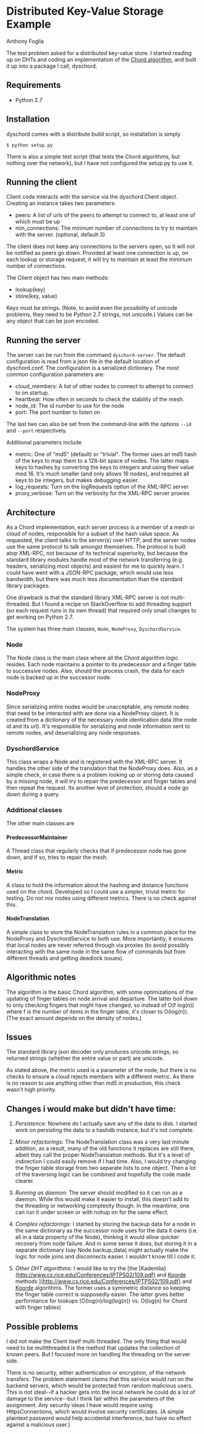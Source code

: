 # Distributed Key-Value Storage Example
Anthony Foglia

The test problem asked for a distributed key-value store.  I started
reading up on DHTs and coding an implementation of the
[Chord algorithm](http://pdos.csail.mit.edu/papers/chord:sigcomm01/chord_sigcomm.pdf),
and built it up into a package I call, dyschord.

## Requirements

* Python 2.7

## Installation

dyschord comes with a distribute build script, so installation is simply

    $ python setup.py

There is also a simple test script (that tests the Chord algorithms,
but nothing over the network), but I have not configured the setup.py
to use it.

## Running the client

Client code interacts with the service via the dyschord.Client object.
Creating an instance takes two parameters:

* peers: A list of urls of the peers to attempt to connect to, at
  least one of which must be up
* min_connections: The mininum number of connections to try to
  maintain with the server.  (optional, default 3)

The client does not keep any connections to the servers open, so it
will not be notified as peers go down.  Provided at least one
connection is up, on each lookup or storage request, it will try to
maintain at least the minimum number of connections.

The Client object has two main methods:

* lookup(key)
* store(key, value)

Keys must be strings.  (Note, to avoid even the possibility of unicode
problems, they need to be Python 2.7 strings, not unicode.)  Values
can be any object that can be json encoded.

## Running the server

The server can be run from the command `dyschord-server`.  The default
configuration is read from a json file in the default location of
dyschord.conf.  The configuration is a serialized dictionary.  The
most common configuration parameters are:

* cloud_members: A list of other nodes to connect to attempt to
  connect to on startup.
* heartbeat: How often in seconds to check the stability of the mesh.
* node_id:  The id number to use for the node
* port: The port number to listen on

The last two can also be set from the command-line with the options
`--id` and `--port` respectively.

Additional parameters include

* metric: One of "md5" (default) or "trivial".  The former uses an md5
  hash of the keys to map them to a 128-bit space of nodes.  The
  latter maps keys to hashes by converting the keys to integers and
  using their value mod 16.  It's much smaller (and only allows 16
  nodes), and requires all keys to be integers, but makes debugging
  easier.
* log_requests: Turn on the logRequests option of the XML-RPC server
* proxy_verbose: Turn on the verbosity for the XML-RPC server proxies

## Architecture

As a Chord implementation, each server process is a member of a mesh
or cloud of nodes, responsible for a subset of the hash value space.
As requested, the client talks to the server(s) over HTTP, and the
server nodes use the same protocol to talk amongst themselves.  The
protocol is built atop XML-RPC, not because of its technical
superiority, but because the standard library modules handle most of
the network transferring (e.g. headers, serializing most objects) and
easiest for me to quickly learn.  I could have went with a JSON-RPC
package, which would use less bandwidth, but there was much less
documentation than the standard library packages.

One drawback is that the standard library XML-RPC server is not
multi-threaded.  But I found a recipe on StackOverflow to add
threading support (so each request runs in its own thread) that
required only small changes to get working on Python 2.7.

The system has three main classes, `Node`, `NodeProxy`, `DyschordService`.

### Node

The Node class is the main class where all the Chord algorithm logic
resides.  Each node maintains a pointer to its predecessor and a
finger table to successive nodes.  Also, should the process crash, the
data for each node is backed up in the successor node.

### NodeProxy

Since serializing entire nodes would be unacceptable, any remote nodes
that need to be interacted with are done via a NodeProxy object.  It
is created from a dictionary of the necessary node identication data
(the node id and its url).  It's responsible for serializing and node
information sent to remote nodes, and deserializing any node
responses.

### DyschordService

This class wraps a Node and is registered with the XML-RPC server.  It
handles the other side of the translation that the NodeProxy does.
Also, as a simple check, in case there is a problem looking up or
storing data caused by a missing node, it will try to repair the
predecessor and finger tables and then repeat the request.  Its
another level of protection, should a node go down during a query.

### Additional classes

The other main classes are 

#### PredecessorMaintainer

A Thread class that regularly checks that if predecessor node has gone
down, and if so, tries to repair the mesh.

#### Metric

A class to hold the information about the hashing and distance
functions used on the chord.  Developed so I could use a simpler,
trivial metric for testing.  Do not mix nodes using different metrics.
There is no check against this.

#### NodeTranslation

A simple class to store the NodeTranslation rules in a common place
for the NodeProxy and DyschordService to both use.  More importantly,
it ensures that local nodes are never referred through via proxies (to
avoid possibly interacting with the same node in the same flow of
commands but from different threads and getting deadlock issues).

## Algorithmic notes

The algorithm is the basic Chord algorithm, with some optimizations of
the updating of finger tables on node arrival and departure.  The
latter boil down to only checking fingers that might have changed, so
instead of O(f log(n)) where f is the number of items in the finger
table, it's closer to O(log(n)).  (The exact amount depends on the
density of nodes.)

## Issues

The standard library json decoder only produces unicode strings, so
returned strings (whether the entire value or part) are unicode.

As stated above, the metric used is a parameter of the node, but there
is no checks to ensure a cloud rejects members with a different
metric.  As there is no reason to use anything other than md5 in
production, this check wasn't high priority.

## Changes i would make but didn't have time:

1. *Persistence:* Nowhere do I actually save any of the data to disk.
I started work on persisting the data to a hashdb instance, but it's
not complete.

2. *Minor refactorings:* The NodeTranslation class was a very last
minute addition, as a result, many of the old functions it replaces
are still there, albeit they call the proper NodeTranslation methods.
But it's a level of indirection I could easily remove if I had time.
Also, I would try changing the finger table storage from two separate
lists to one object.  Then a lot of the traversing logic can be
combined and hopefully the code made clearer.

3. *Running as daemon:* The server should modified so it can run as a
daemon.  While this would make it easier to install, this doesn't add
to the threading or networking complexity though.  In the meantime,
one can run it under screen or with nohup on for the same effect.

4. *Complex refactorings:* I started by storing the backup data for a
node in the same dictionary as the successor node uses for the data it
owns (i.e. all in a data property of the Node), thinking it would
allow quicker recovery from node failure.  And in some sense it does,
but storing it in a separate dictionary (say Node.backup_data) might
actually make the logic for node joins and disconnects easier.  I
wouldn't know till I code it.

5. *Other DHT algorithms:* I would like to try the
[the [Kademlia](http://www.cs.rice.edu/Conferences/IPTPS02/109.pdf}
and [Koorde](http://iptps03.cs.berkeley.edu/final-papers/koorde.ps)
methods ](http://www.cs.rice.edu/Conferences/IPTPS02/109.pdf} and
[Koorde](http://iptps03.cs.berkeley.edu/final-papers/koorde.ps)
algorithms.  The former uses a symmetric distance so keeping the
finger table correct is supposedly easier.  The latter gives better
performance for lookups (O(log(n)/log(log(n)) vs. O(log(n) for Chord
with finger tables)

## Possible problems

I did not make the Client itself multi-threaded.  The only thing that
would need to be mulitthreaded is the method that updates the
collection of known peers.  But I focused more on handling the
threading on the server side.

There is no security, either authentication or encryption, of the
network transfers.  The problem statement claims that this service
would run on the backend servers, which would be protected from random
malicious users.  This is not ideal--if a hacker gets into the local
network he could do a lot of damage to the service--but I think fair
within the parameters of the assignment.  Any security ideas I have
would require using HttpsConnections, which would involve security
certificates.  (A simple plaintext password would help accidental
interference, but have no effect against a malicious user.)
